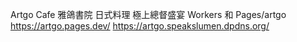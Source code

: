 Artgo Cafe 雅鴿書院
日式料理 極上總督盛宴
Workers 和 Pages/artgo
https://artgo.pages.dev/
https://artgo.speakslumen.dpdns.org/
